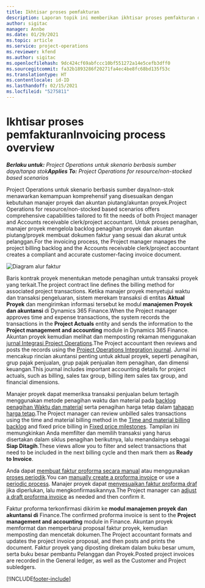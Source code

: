 ```yaml
---
title: Ikhtisar proses pemfakturan
description: Laporan topik ini memberikan ikhtisar proses pemfakturan di Project Operations untuk skenario berbasis sumber daya/non-stok.
author: sigitac
manager: Annbe
ms.date: 01/29/2021
ms.topic: article
ms.service: project-operations
ms.reviewer: kfend
ms.author: sigitac
ms.openlocfilehash: 9dc424cf69abfccc10bf551272a14e5cefb3dff0
ms.sourcegitcommit: fa32b1893286f20271fa4ec4be8fc68bd135f53c
ms.translationtype: HT
ms.contentlocale: id-ID
ms.lasthandoff: 02/15/2021
ms.locfileid: "5275811"
---
```

# <a name="invoicing-process-overview"></a><span data-ttu-id="59b41-103">Ikhtisar proses pemfakturan</span><span class="sxs-lookup"><span data-stu-id="59b41-103">Invoicing process overview</span></span>

<span data-ttu-id="59b41-104">_**Berlaku untuk:** Project Operations untuk skenario berbasis sumber daya/tanpa stok_</span><span class="sxs-lookup"><span data-stu-id="59b41-104">_**Applies To:** Project Operations for resource/non-stocked based scenarios_</span></span>

<span data-ttu-id="59b41-105">Project Operations untuk skenario berbasis sumber daya/non-stok menawarkan kemampuan komprehensif yang disesuaikan dengan kebutuhan manajer proyek dan akuntan piutang/akuntan proyek.</span><span class="sxs-lookup"><span data-stu-id="59b41-105">Project Operations for resource/non-stocked based scenarios offers comprehensive capabilities tailored to fit the needs of both Project manager and Accounts receivable clerk/project accountant.</span></span> <span data-ttu-id="59b41-106">Untuk proses penagihan, manajer proyek mengelola backlog penagihan proyek dan akuntan piutang/proyek membuat dokumen faktur yang sesuai dan akurat untuk pelanggan.</span><span class="sxs-lookup"><span data-stu-id="59b41-106">For the invoicing process, the Project manager manages the project billing backlog and the Accounts receivable clerk/project accountant creates a compliant and accurate customer-facing invoice document.</span></span>

![Diagram alur faktur](./media/invoicing-flow.png)

<span data-ttu-id="59b41-108">Baris kontrak proyek menentukan metode penagihan untuk transaksi proyek yang terkait.</span><span class="sxs-lookup"><span data-stu-id="59b41-108">The project contract line defines the billing method for associated project transactions.</span></span> <span data-ttu-id="59b41-109">Ketika manajer proyek menyetujui waktu dan transaksi pengeluaran, sistem merekam transaksi di entitas **Aktual Proyek** dan mengirimkan informasi tersebut ke modul **manajemen Proyek dan akuntansi** di Dynamics 365 Finance.</span><span class="sxs-lookup"><span data-stu-id="59b41-109">When the Project manager approves time and expense transactions, the system records the transactions in the **Project Actuals** entity and sends the information to the **Project management and accounting** module in Dynamics 365 Finance.</span></span> <span data-ttu-id="59b41-110">Akuntan proyek kemudian melihat dan memposting rekaman menggunakan [jurnal Integrasi Project Operations](../project-accounting/project-operations-integration-journal.md).</span><span class="sxs-lookup"><span data-stu-id="59b41-110">The Project accountant then reviews and posts the records using the [Project Operations Integration journal](../project-accounting/project-operations-integration-journal.md).</span></span> <span data-ttu-id="59b41-111">Jurnal ini mencakup rincian akuntansi penting untuk aktual proyek, seperti penagihan, grup pajak penjualan, grup pajak penjualan item penagihan, dan dimensi keuangan.</span><span class="sxs-lookup"><span data-stu-id="59b41-111">This journal includes important accounting details for project actuals, such as billing, sales tax group, billing item sales tax group, and financial dimensions.</span></span>

<span data-ttu-id="59b41-112">Manajer proyek dapat memeriksa transaksi penjualan belum tertagih menggunakan metode penagihan waktu dan material pada [backlog penagihan Waktu dan material](../proforma-invoicing/manage-billing-backlog.md#time-and-material-billing-backlog) serta penagihan harga tetap dalam [tahapan harga tetap](../proforma-invoicing/manage-billing-backlog.md#fixed-price-milestones).</span><span class="sxs-lookup"><span data-stu-id="59b41-112">The Project manager can review unbilled sales transactions using the time and material billing method in the [Time and material billing backlog](../proforma-invoicing/manage-billing-backlog.md#time-and-material-billing-backlog) and fixed price billing in [Fixed price milestones](../proforma-invoicing/manage-billing-backlog.md#fixed-price-milestones).</span></span> <span data-ttu-id="59b41-113">Tampilan ini memungkinkan Anda memfilter dan memilih transaksi yang harus disertakan dalam siklus penagihan berikutnya, lalu menandainya sebagai **Siap Ditagih**.</span><span class="sxs-lookup"><span data-stu-id="59b41-113">These views allow you to filter and select transactions that need to be included in the next billing cycle and then mark them as **Ready to Invoice**.</span></span>

<span data-ttu-id="59b41-114">Anda dapat [membuat faktur proforma secara manual](../proforma-invoicing/create-manual-proforma-invoice.md) atau menggunakan [proses periodik](../proforma-invoicing/configure-automated-invoice-creation.md).</span><span class="sxs-lookup"><span data-stu-id="59b41-114">You can [manually create a proforma invoice](../proforma-invoicing/create-manual-proforma-invoice.md) or use a [periodic process](../proforma-invoicing/configure-automated-invoice-creation.md).</span></span> <span data-ttu-id="59b41-115">Manajer proyek dapat [menyesuaikan faktur proforma draf](../proforma-invoicing/manage-proforma-invoice.md) jika diperlukan, lalu mengkonfirmasikannya.</span><span class="sxs-lookup"><span data-stu-id="59b41-115">The Project manager can [adjust a draft proforma invoice](../proforma-invoicing/manage-proforma-invoice.md) as needed and then confirm it.</span></span>

<span data-ttu-id="59b41-116">Faktur proforma terkonfirmasi dikirim ke **modul manajemen proyek dan akuntansi di** Finance.</span><span class="sxs-lookup"><span data-stu-id="59b41-116">The confirmed proforma invoice is sent to the **Project management and accounting** module in Finance.</span></span> <span data-ttu-id="59b41-117">Akuntan proyek memformat dan memperbarui proposal faktur proyek, kemudian memposting dan mencetak dokumen.</span><span class="sxs-lookup"><span data-stu-id="59b41-117">The Project accountant formats and updates the project invoice proposal, and then posts and prints the document.</span></span> <span data-ttu-id="59b41-118">Faktur proyek yang diposting direkam dalam buku besar umum, serta buku besar pembantu Pelanggan dan Proyek.</span><span class="sxs-lookup"><span data-stu-id="59b41-118">Posted project invoices are recorded in the General ledger, as well as the Customer and Project subledgers.</span></span>


[!INCLUDE[footer-include](../includes/footer-banner.md)]